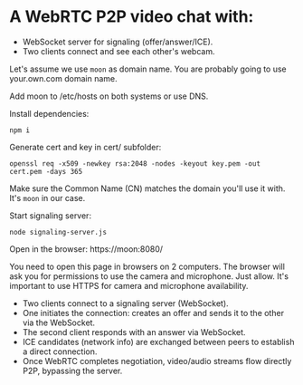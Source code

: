 # A WebRTC P2P video chat with:

- WebSocket server for signaling (offer/answer/ICE).
- Two clients connect and see each other's webcam.

Let's assume we use `moon` as domain name.
You are probably going to use your.own.com domain name.

Add moon to /etc/hosts on both systems or use DNS.

Install dependencies:
```
npm i
```

Generate cert and key in cert/ subfolder:
```
openssl req -x509 -newkey rsa:2048 -nodes -keyout key.pem -out cert.pem -days 365
```

Make sure the Common Name (CN) matches the domain you'll use it with.
It's `moon` in our case.

Start signaling server:
```
node signaling-server.js
```

Open in the browser: https://moon:8080/

You need to open this page in browsers on 2 computers.
The browser will ask you for permissions to use the camera and microphone.
Just allow.
It's important to use HTTPS for camera and microphone availability.


- Two clients connect to a signaling server (WebSocket).
- One initiates the connection: creates an offer and sends it to the other via the WebSocket.
- The second client responds with an answer via WebSocket.
- ICE candidates (network info) are exchanged between peers to establish a direct connection.
- Once WebRTC completes negotiation, video/audio streams flow directly P2P, bypassing the server.

